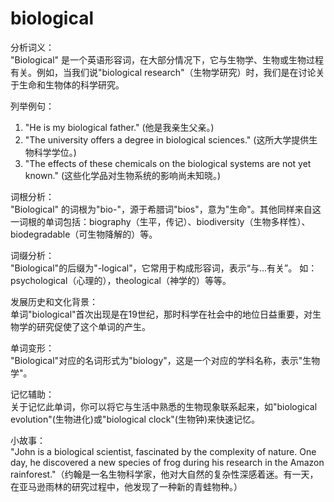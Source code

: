 # biological

分析词义：  
"Biological" 是一个英语形容词，在大部分情况下，它与生物学、生物或生物过程有关。例如，当我们说"biological research"（生物学研究）时，我们是在讨论关于生命和生物体的科学研究。

  

列举例句：

  

1.  "He is my biological father." (他是我亲生父亲。)
2.  "The university offers a degree in biological sciences." (这所大学提供生物科学学位。)
3.  "The effects of these chemicals on the biological systems are not yet known." (这些化学品对生物系统的影响尚未知晓。)

  

词根分析：  
"Biological" 的词根为"bio-"，源于希腊词"bios"，意为"生命"。其他同样来自这一词根的单词包括：biography（生平，传记）、biodiversity（生物多样性）、biodegradable（可生物降解的）等。

  

词缀分析：  
"Biological"的后缀为"-logical"，它常用于构成形容词，表示“与...有关”。 如：psychological（心理的），theological（神学的）等等。

  

发展历史和文化背景：  
单词"biological"首次出现是在19世纪，那时科学在社会中的地位日益重要，对生物学的研究促使了这个单词的产生。

  

单词变形：  
"Biological"对应的名词形式为"biology"，这是一个对应的学科名称，表示"生物学"。

  

记忆辅助：  
关于记忆此单词，你可以将它与生活中熟悉的生物现象联系起来，如"biological evolution"(生物进化)或"biological clock"(生物钟)来快速记忆。

  

小故事：  
"John is a biological scientist, fascinated by the complexity of nature. One day, he discovered a new species of frog during his research in the Amazon rainforest."（约翰是一名生物科学家，他对大自然的复杂性深感着迷。有一天，在亚马逊雨林的研究过程中，他发现了一种新的青蛙物种。）
